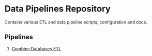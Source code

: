 # Data Pipelines Repository

Contains various ETL and data pipeline scripts, configuration and docs.

## Pipelines

1. [Combine Databases ETL](combine-databases-etl) 